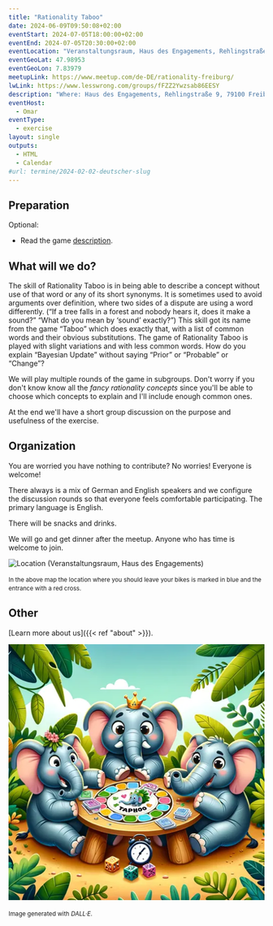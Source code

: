 ```yaml
---
title: "Rationality Taboo"
date: 2024-06-09T09:50:08+02:00
eventStart: 2024-07-05T18:00:00+02:00
eventEnd: 2024-07-05T20:30:00+02:00
eventLocation: "Veranstaltungsraum, Haus des Engagements, Rehlingstraße 9, 79100 Freiburg"
eventGeoLat: 47.98953
eventGeoLon: 7.83979
meetupLink: https://www.meetup.com/de-DE/rationality-freiburg/
lwLink: https://www.lesswrong.com/groups/fFZZ2Ywzsab86EESY
description: "Where: Haus des Engagements, Rehlingstraße 9, 79100 Freiburg. When: Friday, July 5th 2024 at 18:00 hours CEST."
eventHost:
  - Omar
eventType:
  - exercise
layout: single
outputs:
  - HTML
  - Calendar
#url: termine/2024-02-02-deutscher-slug
---
```


## Preparation

Optional:

* Read the game
  [description](https://www.lesswrong.com/posts/nNYq8g6MAq6bmyKTB/rationality-taboo-the-game).


## What will we do?

The skill of Rationality Taboo is in being able to describe a concept without
use of that word or any of its short synonyms. It is sometimes used to avoid
arguments over definition, where two sides of a dispute are using a word
differently. (“If a tree falls in a forest and nobody hears it, does it make a
sound?” “What do you mean by ‘sound’ exactly?”) This skill got its name from
the game “Taboo” which does exactly that, with a list of common words and their
obvious substitutions. The game of Rationality Taboo is played with slight
variations and with less common words. How do you explain “Bayesian Update”
without saying “Prior” or “Probable” or “Change”?

We will play multiple rounds of the game in subgroups. Don't worry if you don't
know know all the _fancy rationality concepts_ since you'll be able to choose
which concepts to explain and I'll include enough common ones.

At the end we'll have a short group discussion on the purpose and usefulness of
the exercise.


## Organization

You are worried you have nothing to contribute? No worries! Everyone is
welcome!

There always is a mix of German and English speakers and we configure the
discussion rounds so that everyone feels comfortable participating. The primary
language is English.

There will be snacks and drinks.

We will go and get dinner after the meetup. Anyone who has time is welcome to
join.

![Location (Veranstaltungsraum, Haus des Engagements)](/images/hde-new-building.png)

<small>In the above map the location where you should leave your bikes is marked
in blue and the entrance with a red cross.</small>


## Other

[Learn more about us]({{< ref "about" >}}).

![A group of elephants playing 'Taboo'](cover.webp "A group of elephants playing 'Taboo'")

<small>Image generated with _DALL·E_.</small>
